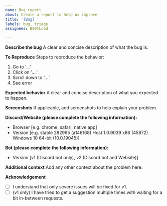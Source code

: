 ```yaml
---
name: Bug report
about: Create a report to help us improve
title: '[Bug] '
labels: bug, triage
assignees: B00tLoad

---
```


**Describe the bug**
A clear and concise description of what the bug is.

**To Reproduce**
Steps to reproduce the behavior:
1. Go to '...'
2. Click on '....'
3. Scroll down to '....'
4. See error

**Expected behavior**
A clear and concise description of what you expected to happen.

**Screenshots**
If applicable, add screenshots to help explain your problem.

**Discord/Website (please complete the following information):**
- Browser [e.g. chrome, safari, native app]
- Version [e.g. stable 282995 (a146168) Host 1.0.9039 x86 (45872) Windows 10 64-bit (10.0.19045)]

**Bot (please complete the following information):**
- Version [v1 (Discord bot only), v2 (Discord bot and Website)]

**Additional context**
Add any other context about the problem here.

**Acknowledgement**
- [ ] I understand that only severe issues will be fixed for v1.
- [ ] (v1 only) I have tried to get a suggestion multiple times with waiting for a bit in-between requests.
